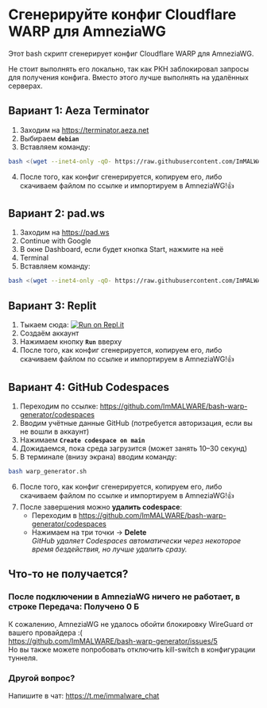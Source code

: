 # Сгенерируйте конфиг Cloudflare WARP для AmneziaWG
Этот bash скрипт сгенерирует конфиг Cloudflare WARP для AmneziaWG.

Не стоит выполнять его локально, так как РКН заблокировал запросы для получения конфига. Вместо этого лучше выполнять на удалённых серверах.

## Вариант 1: Aeza Terminator
1. Заходим на https://terminator.aeza.net
2. Выбираем **`debian`**
3. Вставляем команду:
```bash
bash <(wget --inet4-only -qO- https://raw.githubusercontent.com/ImMALWARE/bash-warp-generator/main/warp_generator.sh)
```
4. После того, как конфиг сгенерируется, копируем его, либо скачиваем файлом по ссылке и импортируем в AmneziaWG!👍

## Вариант 2: pad.ws
1. Заходим на https://pad.ws
2. Continue with Google
3. В окне Dashboard, если будет кнопка Start, нажмите на неё
4. Terminal
5. Вставляем команду:
```bash
bash <(wget --inet4-only -qO- https://raw.githubusercontent.com/ImMALWARE/bash-warp-generator/main/warp_generator.sh)
```

## Вариант 3: Replit
1. Тыкаем сюда: [![Run on Repl.it](https://repl.it/badge/github/replit/upm)](https://replit.com/new/github/ImMALWARE/bash-warp-generator)
2. Создаём аккаунт
3. Нажимаем кнопку **`Run`** вверху
4. После того, как конфиг сгенерируется, копируем его, либо скачиваем файлом по ссылке и импортируем в AmneziaWG!👍

## Вариант 4: GitHub Codespaces
1. Переходим по ссылке: https://github.com/ImMALWARE/bash-warp-generator/codespaces
2. Вводим учётные данные GitHub (потребуется авторизация, если вы не вошли в аккаунт)
3. Нажимаем **`Create codespace on main`**
4. Дожидаемся, пока среда загрузится (может занять 10–30 секунд)
5. В терминале (внизу экрана) вводим команду:
```bash
bash warp_generator.sh
```
6. После того, как конфиг сгенерируется, копируем его, либо скачиваем файлом по ссылке и импортируем в AmneziaWG!👍
7. После завершения можно **удалить codespace**:  
   - Переходим в https://github.com/ImMALWARE/bash-warp-generator/codespaces
   - Нажимаем на три точки → **Delete**  
   *GitHub удаляет Codespaces автоматически через некоторое время бездействия, но лучше удалить сразу.*

## Что-то не получается?
### После подключении в AmneziaWG ничего не работает, в строке **Передача**: Получено 0 Б
К сожалению, AmneziaWG не удалось обойти блокировку WireGuard от вашего провайдера :( \
https://github.com/ImMALWARE/bash-warp-generator/issues/5 \
Но вы также можете попробовать отключить kill-switch в конфигурации туннеля.

### Другой вопрос?
Напишите в чат: https://t.me/immalware_chat
